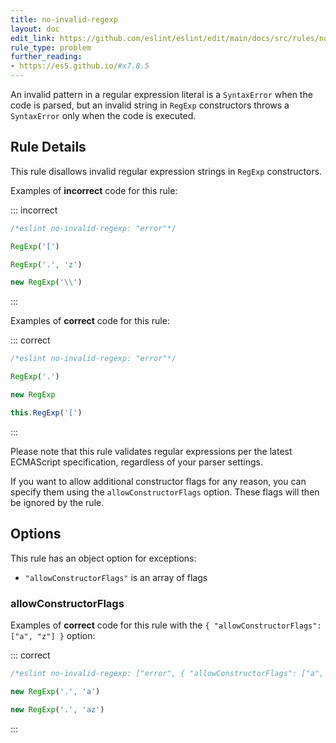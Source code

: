 ```yaml
---
title: no-invalid-regexp
layout: doc
edit_link: https://github.com/eslint/eslint/edit/main/docs/src/rules/no-invalid-regexp.md
rule_type: problem
further_reading:
- https://es5.github.io/#x7.8.5
---
```


<!--RECOMMENDED-->

An invalid pattern in a regular expression literal is a `SyntaxError` when the code is parsed, but an invalid string in `RegExp` constructors throws a `SyntaxError` only when the code is executed.

## Rule Details

This rule disallows invalid regular expression strings in `RegExp` constructors.

Examples of **incorrect** code for this rule:

::: incorrect

```js
/*eslint no-invalid-regexp: "error"*/

RegExp('[')

RegExp('.', 'z')

new RegExp('\\')
```

:::

Examples of **correct** code for this rule:

::: correct

```js
/*eslint no-invalid-regexp: "error"*/

RegExp('.')

new RegExp

this.RegExp('[')
```

:::

Please note that this rule validates regular expressions per the latest ECMAScript specification, regardless of your parser settings.

If you want to allow additional constructor flags for any reason, you can specify them using the `allowConstructorFlags` option. These flags will then be ignored by the rule.

## Options

This rule has an object option for exceptions:

* `"allowConstructorFlags"` is an array of flags

### allowConstructorFlags

Examples of **correct** code for this rule with the `{ "allowConstructorFlags": ["a", "z"] }` option:

::: correct

```js
/*eslint no-invalid-regexp: ["error", { "allowConstructorFlags": ["a", "z"] }]*/

new RegExp('.', 'a')

new RegExp('.', 'az')
```

:::
